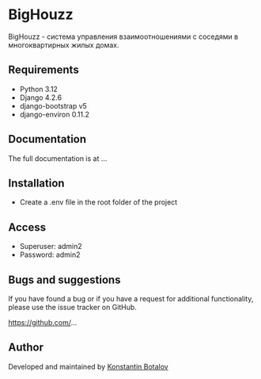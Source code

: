 # BigHouzz

BigHouzz - система управления взаимоотношениями с соседями в многоквартирных жилых домах.

## Requirements

  * Python 3.12
  * Django 4.2.6
  * django-bootstrap v5
  * django-environ 0.11.2

## Documentation

The full documentation is at ...

## Installation

  * Create a .env file in the root folder of the project

## Access

  * Superuser: admin2
  * Password: admin2

## Bugs and suggestions

If you have found a bug or if you have a request for additional functionality, please use the issue tracker on GitHub.

https://github.com/...

## Author

Developed and maintained by [Konstantin Botalov](https://botalov.pro)
